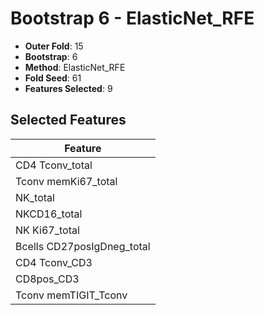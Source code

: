 # Bootstrap 6 - ElasticNet_RFE

- **Outer Fold**: 15
- **Bootstrap**: 6
- **Method**: ElasticNet_RFE
- **Fold Seed**: 61
- **Features Selected**: 9

## Selected Features

| Feature |
|---------|
| CD4 Tconv_total |
| Tconv memKi67_total |
| NK_total |
| NKCD16_total |
| NK Ki67_total |
| Bcells CD27posIgDneg_total |
| CD4 Tconv_CD3 |
| CD8pos_CD3 |
| Tconv memTIGIT_Tconv |
